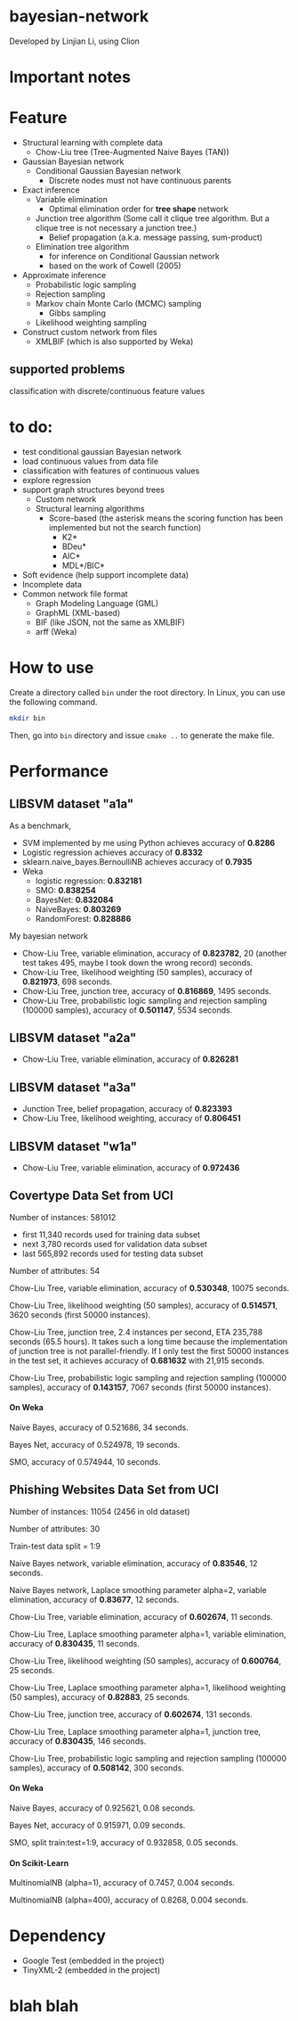 # bayesian-network

Developed by Linjian Li, using Clion

# Important notes


# Feature

* Structural learning with complete data
  * Chow-Liu tree (Tree-Augmented Naive Bayes (TAN))
* Gaussian Bayesian network
    * Conditional Gaussian Bayesian network
      * Discrete nodes must not have continuous parents
* Exact inference
  * Variable elimination
    * Optimal elimination order for **tree shape** network
  * Junction tree algorithm (Some call it clique tree algorithm. But a clique tree is not necessary a junction tree.)
    * Belief propagation (a.k.a. message passing, sum-product)
  * Elimination tree algorithm
    * for inference on Conditional Gaussian network
    * based on the work of Cowell (2005)
* Approximate inference
    * Probabilistic logic sampling
    * Rejection sampling
    * Markov chain Monte Carlo (MCMC) sampling
      * Gibbs sampling
    * Likelihood weighting sampling
* Construct custom network from files
  * XMLBIF (which is also supported by Weka)


## supported problems
classification with discrete/continuous feature values

# to do:
 * test conditional gaussian Bayesian network
 * load continuous values from data file
 * classification with features of continuous values
 * explore regression
 * support graph structures beyond trees
   * Custom network
   * Structural learning algorithms
     * Score-based (the asterisk means the scoring function has been implemented but not the search function)
       * K2*
       * BDeu*
       * AIC*
       * MDL*/BIC*
 * Soft evidence (help support incomplete data)
 * Incomplete data
 * Common network file format
   * Graph Modeling Language (GML)
   * GraphML (XML-based)
   * BIF (like JSON, not the same as XMLBIF)
   * arff (Weka)


# How to use
Create a directory called ```bin``` under the root directory. In Linux, you can use the following command.

```bash
mkdir bin
```

Then, go into ```bin``` directory and issue ```cmake ..``` to generate the make file.


# Performance

## LIBSVM dataset "a1a"
As a benchmark, 
 * SVM implemented by me using Python achieves accuracy of **0.8286**
 * Logistic regression achieves accuracy of **0.8332**
 * sklearn.naive_bayes.BernoulliNB achieves accuracy of **0.7935**
 * Weka
   * logistic regression: **0.832181**
   * SMO: **0.838254**
   * BayesNet: **0.832084**
   * NaiveBayes: **0.803269**
   * RandomForest: **0.828886**
 
My bayesian network
* Chow-Liu Tree, variable elimination, accuracy of **0.823782**, 20 (another test takes 495, maybe I took down the wrong record) seconds.
* Chow-Liu Tree, likelihood weighting (50 samples), accuracy of **0.821973**, 698 seconds.
* Chow-Liu Tree, junction tree, accuracy of **0.816869**, 1495 seconds.
* Chow-Liu Tree, probabilistic logic sampling and rejection sampling (100000 samples), accuracy of **0.501147**, 5534 seconds.


## LIBSVM dataset "a2a"
 * Chow-Liu Tree, variable elimination, accuracy of **0.826281**

## LIBSVM dataset "a3a"
 * Junction Tree, belief propagation, accuracy of **0.823393**
 * Chow-Liu Tree, likelihood weighting, accuracy of **0.806451**

## LIBSVM dataset "w1a"
 * Chow-Liu Tree, variable elimination, accuracy of **0.972436**

## Covertype Data Set from UCI

Number of instances: 581012
* first 11,340 records used for training data subset
* next 3,780 records used for validation data subset
* last 565,892 records used for testing data subset

Number of attributes: 54

Chow-Liu Tree, variable elimination, accuracy of **0.530348**, 10075 seconds.

Chow-Liu Tree, likelihood weighting (50 samples), accuracy of **0.514571**, 3620 seconds (first 50000 instances).

Chow-Liu Tree, junction tree, 2.4 instances per second, ETA 235,788 seconds (65.5 hours).
It takes such a long time because the implementation of junction tree is not parallel-friendly.
If I only test the first 50000 instances in the test set, it achieves accuracy of **0.681632** with 21,915 seconds.

Chow-Liu Tree, probabilistic logic sampling and rejection sampling (100000 samples), accuracy of **0.143157**, 7067 seconds (first 50000 instances).

#### On Weka

Naive Bayes, accuracy of 0.521686, 34 seconds.

Bayes Net, accuracy of 0.524978, 19 seconds.

SMO, accuracy of 0.574944, 10 seconds.

## Phishing Websites Data Set from UCI

Number of instances: 11054 (2456 in old dataset)

Number of attributes: 30

Train-test data split = 1:9

Naive Bayes network, variable elimination, accuracy of **0.83546**, 12 seconds.

Naive Bayes network, Laplace smoothing parameter alpha=2, variable elimination, accuracy of **0.83677**, 12 seconds.

Chow-Liu Tree, variable elimination, accuracy of **0.602674**, 11 seconds.

Chow-Liu Tree, Laplace smoothing parameter alpha=1, variable elimination, accuracy of **0.830435**, 11 seconds.

Chow-Liu Tree, likelihood weighting (50 samples), accuracy of **0.600764**, 25 seconds.

Chow-Liu Tree, Laplace smoothing parameter alpha=1, likelihood weighting (50 samples), accuracy of **0.82883**, 25 seconds.

Chow-Liu Tree, junction tree, accuracy of **0.602674**, 131 seconds.

Chow-Liu Tree, Laplace smoothing parameter alpha=1, junction tree, accuracy of **0.830435**, 146 seconds.

Chow-Liu Tree, probabilistic logic sampling and rejection sampling (100000 samples), accuracy of **0.508142**, 300 seconds.

#### On Weka

Naive Bayes, accuracy of 0.925621, 0.08 seconds.

Bayes Net, accuracy of 0.915971, 0.09 seconds.

SMO, split train:test=1:9, accuracy of 0.932858, 0.05 seconds.

#### On Scikit-Learn

MultinomialNB (alpha=1), accuracy of 0.7457, 0.004 seconds.

MultinomialNB (alpha=400), accuracy of 0.8268, 0.004 seconds.


# Dependency
 * Google Test (embedded in the project)
 * TinyXML-2 (embedded in the project)


# blah blah

